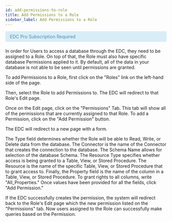 ```yaml
---
id: add-permissions-to-role
title: Add Permissions to a Role
sidebar_label: Add Permissions to a Role
---
```

<div class="note" style="padding: 8px 35px 8px 14px; margin-bottom: 20px; text-shadow: 0 1px 0 rgba(255,255,255,0.5); border-radius: 4px; color: #3a87ad; background-color: #d9edf7; border-color: #bce8f1;">EDC Pro Subscription Required</div> 

In order for Users to access a database through the EDC, they need to be assigned to a Role. On top of that, the Role must also have specific database Permissions applied to it. By default, all of the data in your database is not able to be seen until permissions are granted.  

To add Permissions to a Role, first click on the "Roles" link on the left-hand side of the page.  

Then, select the Role to add Permissions to. The EDC will redirect to that Role's Edit page.  

Once on the Edit page, click on the "Permissions" Tab. This tab will show all of the permissions that are currently assigned to that Role. To add a Permission, click on the "Add Permission" button.  

The EDC will redirect to a new page with a form.  

The Type field determines whether the Role will be able to Read, Write, or Delete data from the database. The Connector is the name of the Connector that creates the connection to the database. The Schema Name allows for selection of the database Schema. The Resource Type specifies whether access is being granted to a Table, View, or Stored Procedure. The Resource is the name of the specific Table, View, or Stored Procedure that to grant access to. Finally, the Property field is the name of the column in a Table, View, or Stored Procedure. To grant rights to all columns, write "All_Properties." Once values have been provided for all the fields, click "Add Permission."  

If the EDC successfully creates the permission, the system will redirect back to the Role's Edit page which the new permission listed on the "Permissions" tab. Now users assigned to the Role can successfully make queries based on the Permission.